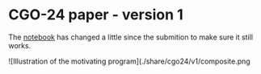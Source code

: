 CGO-24 paper - version 1
========================

The [notebook](cgo24.ipynb) has changed a little since the submition to make sure it still works.

![Illustration of the motivating program](./share/cgo24/v1/composite.png
